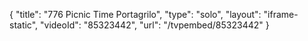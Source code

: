 {
    "title": "776 Picnic Time Portagrilo",
    "type": "solo",
    "layout": "iframe-static",
    "videoId": "85323442",
    "url": "\/tvpembed\/85323442"
}
